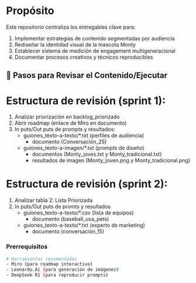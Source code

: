 
# Propósito
Este repositorio centraliza los entregables clave para:
1. Implementar estrategias de contenido segmentadas por audiencia
2. Rediseñar la identidad visual de la mascota Monty
3. Establecer sistema de medición de engagement multigeneracional
4. Documentar procesos creativos y técnicos reproducibles

## 🚀 Pasos para Revisar el Contenido/Ejecutar

# Estructura de revisión (sprint 1):
1. Analizar priorización en backlog_priorizado
2. Abrir roadmap (enlace de Miro en documento)
3. In puts/Out puts de prompts y resultados:
   - guiones_texto-a-texto/*.txt (perfiles de audiencia)
      * documento (Conversación_25)
   - guiones_texto-a-imagen/*.txt (prompts de diseño)
      * documentos (Monty_joves.txt y Monty_tradicional.txt)
      * resultados de imagen (Monty_joven.png y Monty_tradicional.png)

# Estructura de revisión (sprint 2):
1. Analizar tabla 2: Lista Priorizada
2. In puts/Out puts de promts y resultados
   - guiones_texto-a-texto/*.csv (lista de equipos)
      * documento (baseball_usa_pets)
   - guiones_texto-a-texto/*.txt (experto de marketing)
      * documento (conversación_15)

### Prerrequisitos
```bash
# Herramientas recomendadas
- Miro (para roadmap interactivo)
- Leonardo.Ai (para generación de imágenes)
- DeepSeek R1 (para reproducir prompts)
